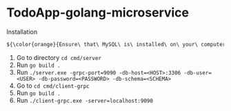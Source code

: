 # TodoApp-golang-microservice
Installation

```diff
${\color{orange}{Ensure\ that\ MySQL\ is\ installed\ on\ your\ computer\ before\ proceeding\ in\ orange}}$
```

1. Go to directory `cd cmd/server`
2. Run `go build .`
3. Run `./server.exe -grpc-port=9090 -db-host=<HOST>:3306 -db-user=<USER> -db-password=<PASSWORD> -db-schema=<SCHEMA>`
4. Go to `cd cmd/client-grpc`
5. Run `go build .`
6. Run `./client-grpc.exe -server=localhost:9090`